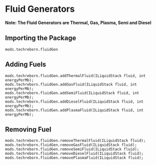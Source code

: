 # Fluid Generators
**Note: The Fluid Generators are Thermal, Gas, Plasma, Semi and Diesel**
## Importing the Package
`mods.techreborn.fluidGen`

## Adding Fuels
```zenscript
mods.techreborn.fluidGen.addThermalFluid(ILiquidStack fluid, int energyPerMb);
mods.techreborn.fluidGen.addGasFluid(ILiquidStack fluid, int energyPerMb);
mods.techreborn.fluidGen.addSemiFluid(ILiquidStack fluid, int energyPerMb);
mods.techreborn.fluidGen.addDieselFluid(ILiquidStack fluid, int energyPerMb);
mods.techreborn.fluidGen.addPlasmaFluid(ILiquidStack fluid, int energyPerMb);
```

## Removing Fuel
```zenscript
mods.techreborn.fluidGen.removeThermalFluid(ILiquidStack fluid);
mods.techreborn.fluidGen.removeGasFluid(ILiquidStack fluid);
mods.techreborn.fluidGen.removeSemiFluid(ILiquidStack fluid);
mods.techreborn.fluidGen.removeDieselFluid(ILiquidStack fluid);
mods.techreborn.fluidGen.removePlasmaFluid(ILiquidStack fluid);
```
